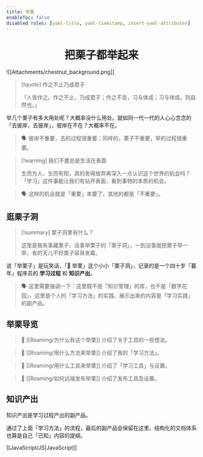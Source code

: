 ```yaml
---
title: 举栗
enableToc: false
disabled rules: [yaml-title, yaml-timestamp, insert-yaml-attributes]
---
```


<h1 align="center">把栗子都举起来</h1>

![[Attachments/chestnut_background.png]]

>[!quote] 作之不止乃成君子
>
>「人皆作之。作之不止，乃成君子；作之不变，习与体成；习与体成，则自然也。」

举几个栗子有多大用处呢？大概率没什么用处。就如同一代一代的人心心念念的「去彼岸，去彼岸」，彼岸在不在？大概率不在。

> 🗣 彼岸不重要，去的过程很重要；同样的，栗子不重要，举的过程很重要。

> [!warning] 我们不要总是生活在表面
>
> 生而为人、生而有知，真的舍得放弃再深入一点认识这个世界的机会吗？「学习」这件事能让我们有钻开表面，看到事物的本质的机会。

> 🗣 这样的机会就是「重要」本要了，其他的都是「不重要」。

## 逛栗子洞

> [!summary] 栗子洞里有什么？
>
> 这里是我有事藏栗子、没事举栗子的「栗子洞」，一到没事就把栗子举一举，省的天儿不好栗子容易发霉。

说「举栗子」是玩笑话，「🌰 举栗」这个小小「栗子洞」，记录的是一个四十岁「暮年」程序员的 **学习过程** 和 **知识产出**。

> 🗣 这里需要强调一下：这里既不是「知识管理」的库，也不是「数字花园」，这里是个人的「学习方法」的实践。展示出来的内容是「学习实践」的副产品。

## 举栗导览

> 💬 [[Roaming/为什么有这个举栗]] 介绍了关于工具的一些想法。

> 💬 [[Roaming/用什么方法来举栗]] 介绍了我的「学习方法」。

> 💬 [[Roaming/用什么工具来举栗]] 介绍了「学习工具」与设置。

> 💬 [[Roaming/如何远端发布举栗]] 介绍了发布工具及设置。

## 知识产出

知识产出是学习过程产出的副产品。

通过了上面「学习方法」的流程，最后的副产品会保留在这里。结构化的文档体系也算是自己「已知」内容的提纲。

[[JavaScript/JS|JavaScript]]
